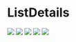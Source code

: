 # ListDetails

<img src = "https://user-images.githubusercontent.com/49244529/74651018-9cba9900-518b-11ea-835d-c3f0a71ffeef.png" widtg = "400">
<img src = "https://user-images.githubusercontent.com/49244529/74651026-a17f4d00-518b-11ea-8d9c-7445e40f90f3.png" widtg = "400">
<img src = "https://user-images.githubusercontent.com/49244529/74651030-a2b07a00-518b-11ea-9f4b-089f2639ead2.png" widtg = "400">  
<img src = "https://user-images.githubusercontent.com/49244529/74651036-a3e1a700-518b-11ea-991e-7f515642773b.png" widtg = "400">  
<img src = "https://user-images.githubusercontent.com/49244529/74651039-a47a3d80-518b-11ea-85e5-fb2ab6f1095c.png" widtg = "400">

